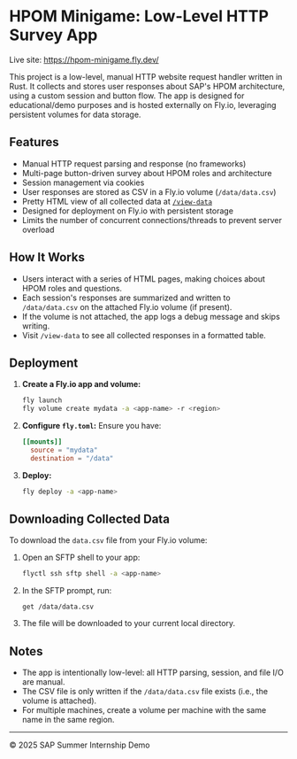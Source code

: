 # HPOM Minigame: Low-Level HTTP Survey App

Live site: https://hpom-minigame.fly.dev/

This project is a low-level, manual HTTP website request handler written in Rust. It collects and stores user responses about SAP's HPOM architecture, using a custom session and button flow. The app is designed for educational/demo purposes and is hosted externally on Fly.io, leveraging persistent volumes for data storage.

## Features
- Manual HTTP request parsing and response (no frameworks)
- Multi-page button-driven survey about HPOM roles and architecture
- Session management via cookies
- User responses are stored as CSV in a Fly.io volume (`/data/data.csv`)
- Pretty HTML view of all collected data at [`/view-data`](https://hpom-minigame.fly.dev/view-data)
- Designed for deployment on Fly.io with persistent storage
- Limits the number of concurrent connections/threads to prevent server overload

## How It Works
- Users interact with a series of HTML pages, making choices about HPOM roles and questions.
- Each session's responses are summarized and written to `/data/data.csv` on the attached Fly.io volume (if present).
- If the volume is not attached, the app logs a debug message and skips writing.
- Visit `/view-data` to see all collected responses in a formatted table.

## Deployment
1. **Create a Fly.io app and volume:**
   ```sh
   fly launch
   fly volume create mydata -a <app-name> -r <region>
   ```
2. **Configure `fly.toml`:**
   Ensure you have:
   ```toml
   [[mounts]]
     source = "mydata"
     destination = "/data"
   ```
3. **Deploy:**
   ```sh
   fly deploy -a <app-name>
   ```

## Downloading Collected Data
To download the `data.csv` file from your Fly.io volume:

1. Open an SFTP shell to your app:
   ```sh
   flyctl ssh sftp shell -a <app-name>
   ```
2. In the SFTP prompt, run:
   ```sftp
   get /data/data.csv
   ```
3. The file will be downloaded to your current local directory.

## Notes
- The app is intentionally low-level: all HTTP parsing, session, and file I/O are manual.
- The CSV file is only written if the `/data/data.csv` file exists (i.e., the volume is attached).
- For multiple machines, create a volume per machine with the same name in the same region.

---

© 2025 SAP Summer Internship Demo
